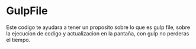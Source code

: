 # GulpFile
Este codigo te ayudara a tener un proposito sobre lo que es gulp file, sobre la ejecucion de codigo y actualizacion en la pantaña, con gulp no perderas el tiempo.
